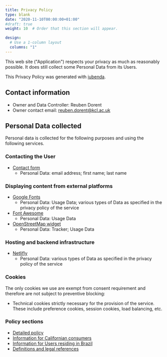 ```yaml
---
title: Privacy Policy
type: blank
date: "2020-11-10T00:00:00+01:00"
#draft: true
weight: 10  # Order that this section will appear.

design:
  # Use a 1-column layout
  columns: "1"
---
```


This web site ("Application") respects your privacy as much as reasonably possible. It does still collect some Personal Data from its Users.

This Privacy Policy was generated with [iubenda](https://www.iubenda.com).

## Contact information
- Owner and Data Controller:  Reuben Dorent
- Owner contact email: reuben.dorent@kcl.ac.uk

## Personal Data collected

Personal data is collected for the following purposes and using the following services.

### Contacting the User
- [Contact form](#contactform)
  - Personal Data: email address; first name; last name

### Displaying content from external platforms
- [Google Fonts](#googlefonts)
  - Personal Data: Usage Data; various types of Data as specified in the privacy policy of the service
- [Font Awesome](#fontawesome)
  - Personal Data: Usage Data
- [OpenStreetMap widget](#openstreetmap)
  - Personal Data: Tracker; Usage Data



### Hosting and backend infrastructure
- [Netlifly](#github)
  - Personal Data: various types of Data as specified in the privacy policy of the service


### Cookies

The only cookies we use are exempt from consent requirement and therefore are not subject to preventive blocking:
- Technical cookies strictly necessary for the provision of the service. These include preference cookies, session cookies, load balancing, etc.
<!--
- Statistical cookies managed directly by us (not third-parties), where the data is not used for profiling
- Anonymized statistical third-party cookies (e.g. Google Analytics)
-->

### Policy sections
- [Detailed policy](#details)
- [Information for Californian consumers](#california)
- [Information for Users residing in Brazil](#brazil)
- [Definitions and legal references](#definitions)
